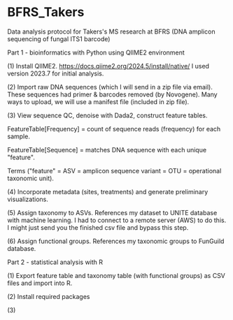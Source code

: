 # BFRS_Takers
Data analysis protocol for Takers's MS research at BFRS (DNA amplicon sequencing of fungal ITS1 barcode)

Part 1 - bioinformatics with Python using QIIME2 environment

(1) 
Install QIIME2.
https://docs.qiime2.org/2024.5/install/native/
I used version 2023.7 for initial analysis.

(2)
Import raw DNA sequences (which I will send in a zip file via email). 
These sequences had primer & barcodes removed (by Novogene).
Many ways to upload, we will use a manifest file (included in zip file). 

(3) 
View sequence QC, denoise with Dada2, construct feature tables.

FeatureTable[Frequency] = count of sequence reads (frequency) for each sample.

FeatureTable[Sequence] = matches DNA sequence with each unique "feature". 

Terms ("feature" = ASV = amplicon sequence variant = OTU = operational taxonomic unit).

(4)
Incorporate metadata (sites, treatments) and generate preliminary visualizations. 

(5)
Assign taxonomy to ASVs. 
References my dataset to UNITE database with machine learning. 
I had to connect to a remote server (AWS) to do this. I might just send you the finished csv file and bypass this step. 

(6)
Assign functional groups. 
References my taxonomic groups to FunGuild database. 

Part 2 - statistical analysis with R 

(1) 
Export feature table and taxonomy table (with functional groups) as CSV files and import into R.

(2) 
Install required packages

(3)


